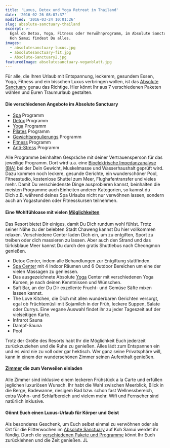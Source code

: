 ```yaml
---
title: 'Luxus, Detox und Yoga Retreat in Thailand'
date: '2016-02-26 08:07:37'
modified: '2016-03-24 10:01:26'
slug: absolute-sanctuary-thailand
excerpt: >-
  Egal ob Detox, Yoga, Fitness oder Verwöhnprogramm, im Absolute Sanctuary auf
  Koh Samui findest Du alles.
images:
  - absolutesanctuary-luxus.jpg
  - absolutesanctuary-fit.jpg
  - Absolute-Sanctuary2.jpg
featuredImage: absolutesanctuary-veganblatt.jpg
---
```


Für alle, die Ihren Urlaub mit Entspannung, leckerem, gesundem Essen, Yoga, Fitness und ein bisschen Luxus verbringen wollen, ist das [Absolute Sanctuary](http://www.absolutesanctuary.com/) genau das Richtige. Hier könnt Ihr aus 7 verschiedenen Paketen wählen und Euren Traumurlaub gestalten.

#### Die verschiedenen Angebote im Absolute Sanctuary

*   [Spa](http://www.absolutesanctuary.com/reju_02.html) Programm
*   [Detox](http://www.absolutesanctuary.com/detox_01.html) Programm
*   [Yoga](http://www.absolutesanctuary.com/yoga_01.html) Programm
*   [Pilates](http://www.absolutesanctuary.com/pilates_group_reformer.html) Programm
*   [Gewichtsregulierungs](http://www.absolutesanctuary.com/weight_program.html) Programm
*   [Fitness](http://www.absolutesanctuary.com/befit_program.html) Programm
*   [Anti-Stress](http://www.absolutesanctuary.com/anti_stress.html) Programm

Alle Programme beinhalten Gespräche mit deiner Vertrauensperson für das jeweilige Programm. Dort wird u.a. eine [Bioelektrische Impedanzanalyse (BIA)](https://de.wikipedia.org/wiki/Bioelektrische_Impedanzanalyse) bei der Dein Gewicht, Muskelmasse und Wasserhaushalt geprüft wird. Dazu kommen noch leckere, gesunde Gerichte, ein wunderschöner Pool, Fitnesstudio, kostenlose Shuttel zum Meer, Flughafentransfer und vieles mehr. Damit Du verschiedenste Dinge ausprobieren kannst, beinhalten die meisten Programme auch Einheiten anderer Kategorien, so kannst du Dich z.B. während deines Spa Urlaubs nicht nur verwöhnen lassen, sondern auch an Yogastunden oder Fitnesskursen teilnehmen.

#### Eine Wohlfühloase mit vielen [Möglichkeiten](http://www.absolutesanctuary.com/facilities.html)

#### <!-- Image removed (no copyright): absolutesanctuary-luxus-640x313.jpg -->

Das Resort bietet Dir einiges, damit Du Dich rundum wohl fühlst. Trotz seiner Nähe zu der belebten Stadt Chaweng kannst Du hier vollkommen relaxen. Verschiedene Center laden Dich ein, um zu entgiften, Sport zu treiben oder dich massieren zu lassen. Aber auch den Strand und das türkisblaue Meer kannst Du durch den gratis Shuttlebus nach Cheongmon genießen.

*   Detox Center, indem alle Behandlungen zur Entgiftung stattfinden.
*   [Spa Center](http://www.absolutesanctuary.com/reju_03.html) mit 4 Indoor Räumen und 6 Outdoor Bereichen um eine der vielen Massagen zu geniessen.
*   Das ausgezeichnete Absolute [Yoga](http://www.absolutesanctuary.com/yoga_01.html) Center mit verschiedenen Yoga Kursen, je nach deinen Kenntnissen und Wünschen.
*   Saft Bar, an der Du Dir exzellente Frucht- und Gemüse Säfte mixen lassen kannst.
*   The Love Kitchen, die Dich mit allen wunderbaren Gerichten versorgt, egal ob Früchtemüsli mit Sojamilch in der Früh, leckere Suppen, Salate oder Currys. Eine vegane Auswahl findet ihr zu jeder Tageszeit auf der vielseitigen Karte.
*   Infrarot Sauna
*   Dampf-Sauna
*   Pool

<!-- Image removed (no copyright): absolutesanctuary-fit-640x211.jpg --> Trotz der Größe des Resorts habt Ihr die Möglichkeit Euch jederzeit zurückzuziehen und die Ruhe zu genießen. Alles lädt zum Entspannen ein und es wird nie zu voll oder gar hektisch. Wer ganz seine Privatsphäre will, kann in einem der wunderschönen Zimmer seinen Aufenthalt genießen.

#### [Zimmer](http://www.absolutesanctuary.com/accom.html) die zum Verweilen einladen

Alle Zimmer sind inklusive einem leckeren Frühstück a la Carte und erfüllen jeglichen luxuriösen Wunsch. Ihr habt die Wahl zwischen Meerblick, Blick in die Berge, Badewanne, riesigem Bad bzw. schon fast Wellnessbereich, extra Wohn- und Schlafbereich und vielem mehr. Wifi und Fernseher sind natürlich inklusive.

#### Gönnt Euch einen Luxus-Urlaub für Körper und Geist

Als besonderes Geschenk, um Euch selbst einmal zu verwöhnen oder als Ort für die Flitterwochen im [Absolute Sanctuary](http://www.absolutesanctuary.com/contact.html) auf Koh Samui werdet ihr fündig. Durch die [verschiedenen Pakete und Programme](http://www.absolutesanctuary.com/about_04.html) könnt Ihr Euch zurücklehnen und die Zeit genießen. JL <!-- Image removed (no copyright): Absolute-Sanctuary2-640x425.jpg -->
